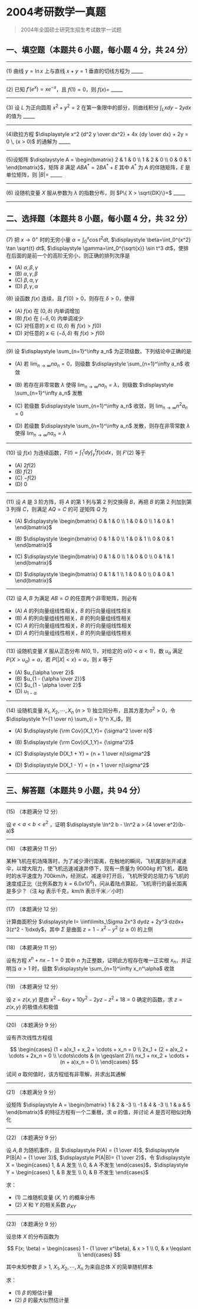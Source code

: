 # 2004考研数学一真题

[annotation]: <id> (fa968ba3-26ad-46be-8688-f34805d703dc)
[annotation]: <status> (public)
[annotation]: <create_time> (2021-03-11 13:55:17)
[annotation]: <category> (数学理论)
[annotation]: <tags> (考研数学)
[annotation]: <comments> (true)
[annotation]: <topic> (考研数学一真题)
[annotation]: <index> (-2004)
[annotation]: <url> (http://blog.ccyg.studio/article/fa968ba3-26ad-46be-8688-f34805d703dc)

> 2004年全国硕士研究生招生考试数学一试题

## 一、填空题（本题共 6 小题，每小题 4 分，共 24 分）

---

(1) 曲线 $y= \ln x$ 上与直线 $x+y=1$ 垂直的切线方程为 \_\_\_\_\_

---

(2) 已知 $f'(e^x)= xe^{-x}$，且 $f(1) = 0$，则 $f(x)=$ \_\_\_\_\_

---

(3) 设 $L$ 为正向圆周 $x^2 + y^2 = 2$ 在第一象限中的部分，则曲线积分 $\displaystyle \int_L xdy - 2ydx$ 的值为 \_\_\_\_\_

---

(4)欧拉方程 $\displaystyle x^2 {d^2 y \over dx^2} + 4x {dy \over dx} + 2y = 0 \, (x > 0)$ 的通解为 \_\_\_\_\_

---

(5)设矩阵  $\displaystyle A = \begin{bmatrix} 2 & 1 & 0 \\ 1 & 2 & 0 \\ 0 & 0 & 1 \end{bmatrix}$，矩阵 $B$ 满足 $ABA^* = 2BA^* + E$ 其中 $A^*$ 为 $A$ 的伴随矩阵，$E$ 是单位矩阵，则 $|B|=$ \_\_\_\_\_

---

(6) 设随机变量 $X$ 服从参数为 $\lambda$ 的指数分布，则 $P\{ X > \sqrt{DX}\}=$ \_\_\_\_\_

---

## 二、选择题（本题共 8 小题，每小题 4 分，共 32 分）

---

(7) 把 $x\to 0^+$ 时的无穷小量 $\displaystyle \alpha=\int_0^x \cos t^2 dt$, $\displaystyle \beta=\int_0^{x^2} \tan \sqrt{t} dt$, $\displaystyle \gamma=\int_0^{\sqrt{x}} \sin t^3 dt$，使排在后面的是前一个的高阶无穷小，则正确的排列次序是

- (A) $\alpha,\beta,\gamma$
- (B) $\alpha,\gamma,\beta$
- (C) $\beta,\alpha,\gamma$
- (D) $\beta, \gamma, \alpha$

(8) 设函数 $f(x)$ 连续，且 $f'(0) > 0$，则存在 $\delta > 0$，使得

- (A) $f(x)$ 在 $(0, \delta)$ 内单调增加
- (B) $f(x)$ 在 $(-\delta,0)$ 内单调减少
- (C) 对任意的 $x \in (0,\delta)$ 有 $f(x) > f(0)$
- (D) 对任意的 $x \in (-\delta, \delta)$ 有 $f(x)> f(0)$

---

(9) 设 $\displaystyle \sum_{n=1}^\infty a_n$ 为正项级数，下列结论中正确的是

- (A) 若 $\displaystyle \lim_{n\to \infty} na_n=0$，则级数 $\displaystyle \sum_{n=1}^\infty a_n$ 收敛

- (B) 若存在非零常数 $\lambda$ 使得  $\displaystyle \lim_{n\to \infty} na_n=\lambda$，则级数 $\displaystyle \sum_{n=1}^\infty a_n$ 发散

- (C) 若级数 $\displaystyle \sum_{n=1}^\infty a_n$ 收敛，则  $\displaystyle \lim_{n\to \infty} n^2a_n=0$
- (D) 若级数 $\displaystyle \sum_{n=1}^\infty a_n$ 发散，则存在非零常数 $\lambda$ 使得 $\displaystyle \lim_{n\to \infty} na_n=\lambda$

---

(10) 设 $f(x)$ 为连续函数，$\displaystyle F(t) = \int_1^t dy \int_y^t f(x)dx$，则 $F'(2)$ 等于

- (A) $2f(2)$
- (B) $f(2)$
- (C) $-f(2)$
- (D) $0$

---

(11) 设 $A$ 是 $3$ 阶方阵，将 $A$ 的第 $1$ 列与第 $2$ 列交换得 $B$，再把 $B$ 的第 $2$ 列加到第 $3$ 列得 $C$，则满足 $AQ=C$ 的可
逆矩阵 $Q$ 为

- (A) $\displaystyle \begin{bmatrix} 0 & 1 & 0 \\ 1 & 0 & 0 \\ 1 & 0 & 1 \end{bmatrix}$

- (B) $\displaystyle \begin{bmatrix} 0 & 1 & 0 \\ 1 & 0 & 1 \\ 0 & 0 & 1 \end{bmatrix}$

- (C) $\displaystyle \begin{bmatrix} 0 & 1 & 0 \\ 1 & 0 & 0 \\ 0 & 1 & 1 \end{bmatrix}$

- (D) $\displaystyle \begin{bmatrix} 0 & 1 & 1 \\ 1 & 0 & 0 \\ 0 & 0 & 1 \end{bmatrix}$

---

(12) 设 $A,B$ 为满足 $AB=O$ 的任意两个非零矩阵，则必有

- (A) $A$ 的列向量组线性相关，$B$ 的行向量组线性相关
- (B) $A$ 的列向量组线性相关，$B$ 的列向量组线性相关
- (C) $A$ 的行向量组线性相关，$B$ 的行向量组线性相关
- (D) $A$ 的行向量组线性相关，$B$ 的列向量组线性相关

---

(13) 设随机变量 $X$ 服从正态分布 $N(0, 1)$，对给定的 $\alpha(0 <\alpha< 1)$，数 $u_a$ 满足 $P\{X > u_a \} = \alpha$，若 $P\{|X| < x \} = \alpha$，则 $x$ 等于

- (A) $u_{\alpha \over 2}$
- (B) $u_{1 - {\alpha \over 2}}$
- (C) $u_{1 - \alpha \over 2}$
- (D) $u_{1 - \alpha}$

---

(14) 设随机变量 $X_1, X_2,\cdots, X_n$ $(n > 1)$ 独立同分布，且其方差为$\sigma^2 > 0$，令 $\displaystyle Y={1 \over n} \sum_{i = 1}^n X_i$，则

- (A) $\displaystyle {\rm Cov}(X_1,Y)= {\sigma^2 \over n}$

- (B) $\displaystyle {\rm Cov}(X_1,Y)= {\sigma^2}$

- (C) $\displaystyle D(X_1 + Y) = {n + 1 \over n}\sigma^2$

- (D) $\displaystyle D(X_1 - Y) = {n + 1 \over n}\sigma^2$

---

## 三、解答题（本题共 9 小题，共 94 分）

---

(15) （本题满分 12 分）

设 $e <a < b < e^2$ ，证明 $\displaystyle \ln^2 b - \ln^2 a > {4 \over e^2}(b-a)$

---

(16) （本题满分 11 分）

某种飞机在机场降落时，为了减少滑行距离，在触地的瞬间，飞机尾部张开减速伞，以增大阻力，使飞机迅速减速并停下，现有一质量为 $9000kg$ 的飞机，着陆时的水平速度为 $700km/h$，经测试，减速伞打开后，飞机所受的总阻力与飞机的速度成正比（比例系数为 $k = 6.0 x 10^6$)，问从着陆点算起，飞机滑行的最长距离是多少？（注 $kg$ 表示千克，$km/h$ 表示千米／小时）

---

(17) （本题满分 12 分）

计算曲面积分 $\displaystyle I= \iint\limits_\Sigma 2x^3 dydz + 2y^3 dzdx+ 3(z^2 - 1)dxdy$，其中 $\Sigma$ 是曲面 $z = 1 - x^2 - y^2$ $(z \geqslant 0)$ 的上侧

---

(18) （本题满分 11 分）

设有方程 $x^n+nx-1=0$ 其中 $n$ 为正整数，证明此方程存在唯一正实根 $x_n$，并证明当 $\alpha>1$ 时，级数 $\displaystyle \sum_{n=1}^\infty x_n^\alpha$ 收敛

---

(19) （本题满分 12 分）

设 $z = z(x,y)$ 是由 $x^2 - 6xy + 10y^2 - 2yz - z^2 + 18 = 0$ 确定的函数，求 $z = z(x,y)$ 的极值点和极值

---

(20) （本题满分 9 分）

设有齐次线性方程组

$$
\begin{cases}
(1 + a)x_1 + x_2 + \cdots + x_n = 0 \\
2x_1 + (2 + a)x_2 + \cdots + 2x_n = 0 \\
\cdots\cdots & (n \geqslant 2)\\
nx_1 + nx_2 + \cdots + (n + a)x_n = 0 \\
\end{cases}
$$

试间 $a$ 取何值时，该方程组有非零解，并求出其通解

---

(21) （本题满分 9 分）

设矩阵 $\displaystyle A = \begin{bmatrix} 1 & 2 & -3 \\ -1 & 4 & -3 \\ 1 & a & 5 \end{bmatrix}$ 的特征方程有一个二重根，求 $a$ 的值，并讨论 $A$ 是否可相似对角化

---

(22) （本题满分 9 分）

设 $A,B$ 为随机事件，且 $\displaystyle P(A) = {1 \over 4}$, $\displaystyle P(B|A) = {1 \over 3}$, $\displaystyle P(A|B)= {1 \over 2}$，令 $\displaystyle X = \begin{cases} 1, & A 发生 \\ 0, & A 不发生 \end{cases}$，$\displaystyle Y = \begin{cases} 1, & B 发生 \\ 0, & B 不发生 \end{cases}$

求：

- (1) 二维随机变量 $(X,Y)$ 的概率分布
- (2) $X$ 和 $Y$ 的相关系数 $\rho_{XY}$

---

(23) （本题满分 9 分）

设总体 $X$ 的分布函数为

$$
F(x; \beta) = \begin{cases}
1 - {1 \over x^\beta}, & x > 1 \\
0, & x \leqslant \\
\end{cases}
$$

其中未知参数 $\beta > 1$, $X_1, X_2, \cdots, X_n$ 为来自总体 $X$ 的简单随机样本

求：

- (1) $\beta$ 的矩估计量
- (2) $\beta$ 的最大似然估计量
